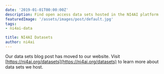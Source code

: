 ```yaml
---
date: '2019-01-01T00:00:00Z'
description: Find open access data sets hosted in the NI4AI platform
featuredImage: '/assets/images/post/default.jpg'
tags:
- ni4ai-data

title: NI4AI Datasets
author: ni4ai
---
```


Our data sets blog post has moved to our website. Visit [https://ni4ai.org/datasets](https://ni4ai.org/datasets) to learn more about data sets we host.